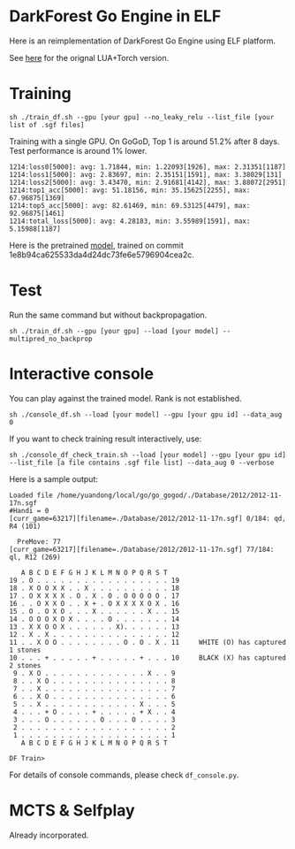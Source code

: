 DarkForest Go Engine in ELF
===================
Here is an reimplementation of DarkForest Go Engine using ELF platform.

See [here](https://github.com/facebookresearch/darkforestGo) for the orignal LUA+Torch version. 

Training  
==========
```
sh ./train_df.sh --gpu [your gpu] --no_leaky_relu --list_file [your list of .sgf files]
```
Training with a single GPU. On GoGoD, Top 1 is around 51.2% after 8 days. Test performance is around 1% lower. 
```
1214:loss0[5000]: avg: 1.71844, min: 1.22093[1926], max: 2.31351[1187]
1214:loss1[5000]: avg: 2.83697, min: 2.35151[1591], max: 3.38029[131]
1214:loss2[5000]: avg: 3.43470, min: 2.91681[4142], max: 3.88072[2951]
1214:top1_acc[5000]: avg: 51.18156, min: 35.15625[2255], max: 67.96875[1369]
1214:top5_acc[5000]: avg: 82.61469, min: 69.53125[4479], max: 92.96875[1461]
1214:total_loss[5000]: avg: 4.28183, min: 3.55989[1591], max: 5.15988[1187]
```

Here is the pretrained [model](http://yuandong-tian.com/df_elf_model-6075000.bin), trained on commit 1e8b94ca625533da4d24dc73fe6e5796904cea2c.

Test  
=========
Run the same command but without backpropagation.
```
sh ./train_df.sh --gpu [your gpu] --load [your model] --multipred_no_backprop
```

Interactive console   
======================
You can play against the trained model. Rank is not established. 

```
sh ./console_df.sh --load [your model] --gpu [your gpu id] --data_aug 0
```

If you want to check training result interactively, use:
```
sh ./console_df_check_train.sh --load [your model] --gpu [your gpu id] --list_file [a file contains .sgf file list] --data_aug 0 --verbose
```
Here is a sample output:
```
Loaded file /home/yuandong/local/go/go_gogod/./Database/2012/2012-11-17n.sgf
#Handi = 0
[curr_game=63217][filename=./Database/2012/2012-11-17n.sgf] 0/184: qd, R4 (101)

  PreMove: 77
[curr_game=63217][filename=./Database/2012/2012-11-17n.sgf] 77/184: ql, R12 (269)

   A B C D E F G H J K L M N O P Q R S T
19 . O . . . . . . . . . . . . . . . . . 19
18 . X O O X X . . X . . . . . . . . . . 18
17 . O X X X X . O . X . O . O O O O O . 17
16 . . O X X O . . X + . O X X X X O X . 16
15 . O . O X O . . . X . . . . . . X . . 15
14 . O O O X O X . . . . O . . . . . . . 14
13 . X X O O X . . . . . . X). . . . . . 13
12 . X . X . . . . . . . . . . . . . . . 12
11 . . X O O . . . . . . . . O . O . X . 11     WHITE (O) has captured 1 stones
10 . . . + . . . . . + . . . . . + . . . 10     BLACK (X) has captured 2 stones
 9 . X O . . . . . . . . . . . . . X . . 9
 8 . . X O . . . . . . . . . . . . . . . 8
 7 . . X . . . . . . . . . . . . . . . . 7
 6 . . X O . . . . . . . . . . . . . . . 6
 5 . . X . . . . . . . . . . . . X . . . 5
 4 . . . + O . . . . + . . . . . + X . . 4
 3 . . . O . . . . . . O . . . O . . . . 3
 2 . . . . . . . . . . . . . . . . . . . 2
 1 . . . . . . . . . . . . . . . . . . . 1
   A B C D E F G H J K L M N O P Q R S T

DF Train>
```

For details of console commands, please check `df_console.py`.

MCTS & Selfplay
=============

Already incorporated. 
